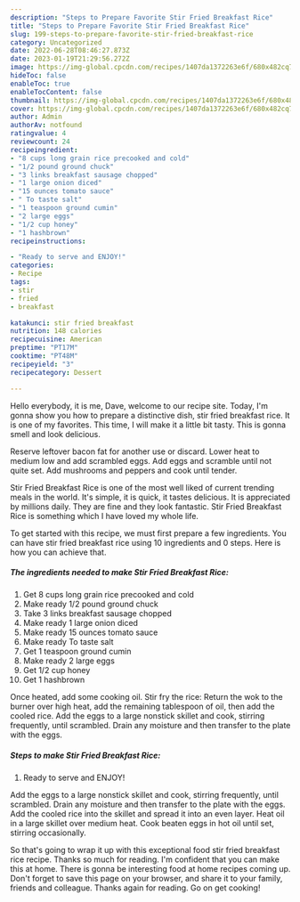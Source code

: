 ```yaml
---
description: "Steps to Prepare Favorite Stir Fried Breakfast Rice"
title: "Steps to Prepare Favorite Stir Fried Breakfast Rice"
slug: 199-steps-to-prepare-favorite-stir-fried-breakfast-rice
category: Uncategorized
date: 2022-06-28T08:46:27.873Z
date: 2023-01-19T21:29:56.272Z
image: https://img-global.cpcdn.com/recipes/1407da1372263e6f/680x482cq70/stir-fried-breakfast-rice-recipe-main-photo.jpg
hideToc: false
enableToc: true
enableTocContent: false
thumbnail: https://img-global.cpcdn.com/recipes/1407da1372263e6f/680x482cq70/stir-fried-breakfast-rice-recipe-main-photo.jpg
cover: https://img-global.cpcdn.com/recipes/1407da1372263e6f/680x482cq70/stir-fried-breakfast-rice-recipe-main-photo.jpg
author: Admin
authorAv: notfound
ratingvalue: 4
reviewcount: 24
recipeingredient:
- "8 cups long grain rice precooked and cold"
- "1/2 pound ground chuck"
- "3 links breakfast sausage chopped"
- "1 large onion diced"
- "15 ounces tomato sauce"
- " To taste salt"
- "1 teaspoon ground cumin"
- "2 large eggs"
- "1/2 cup honey"
- "1 hashbrown"
recipeinstructions:

- "Ready to serve and ENJOY!"
categories:
- Recipe
tags:
- stir
- fried
- breakfast

katakunci: stir fried breakfast 
nutrition: 148 calories
recipecuisine: American
preptime: "PT17M"
cooktime: "PT48M"
recipeyield: "3"
recipecategory: Dessert

---
```



Hello everybody, it is me, Dave, welcome to our recipe site. Today, I'm gonna show you how to prepare a distinctive dish, stir fried breakfast rice. It is one of my favorites. This time, I will make it a little bit tasty. This is gonna smell and look delicious.

Reserve leftover bacon fat for another use or discard. Lower heat to medium low and add scrambled eggs. Add eggs and scramble until not quite set. Add mushrooms and peppers and cook until tender.

Stir Fried Breakfast Rice is one of the most well liked of current trending meals in the world. It's simple, it is quick, it tastes delicious. It is appreciated by millions daily. They are fine and they look fantastic. Stir Fried Breakfast Rice is something which I have loved my whole life.


To get started with this recipe, we must first prepare a few ingredients. You can have stir fried breakfast rice using 10 ingredients and 0 steps. Here is how you can achieve that.

<!--inarticleads1-->

##### The ingredients needed to make Stir Fried Breakfast Rice:

1. Get 8 cups long grain rice precooked and cold
1. Make ready 1/2 pound ground chuck
1. Take 3 links breakfast sausage chopped
1. Make ready 1 large onion diced
1. Make ready 15 ounces tomato sauce
1. Make ready  To taste salt
1. Get 1 teaspoon ground cumin
1. Make ready 2 large eggs
1. Get 1/2 cup honey
1. Get 1 hashbrown


Once heated, add some cooking oil. Stir fry the rice: Return the wok to the burner over high heat, add the remaining tablespoon of oil, then add the cooled rice. Add the eggs to a large nonstick skillet and cook, stirring frequently, until scrambled. Drain any moisture and then transfer to the plate with the eggs. 

<!--inarticleads2-->

##### Steps to make Stir Fried Breakfast Rice:


1. Ready to serve and ENJOY!

Add the eggs to a large nonstick skillet and cook, stirring frequently, until scrambled. Drain any moisture and then transfer to the plate with the eggs. Add the cooled rice into the skillet and spread it into an even layer. Heat oil in a large skillet over medium heat. Cook beaten eggs in hot oil until set, stirring occasionally. 

So that's going to wrap it up with this exceptional food stir fried breakfast rice recipe. Thanks so much for reading. I'm confident that you can make this at home. There is gonna be interesting food at home recipes coming up. Don't forget to save this page on your browser, and share it to your family, friends and colleague. Thanks again for reading. Go on get cooking!
